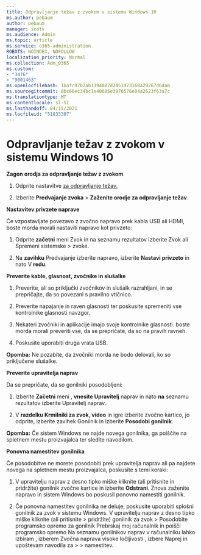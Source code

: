 ```yaml
---
title: Odpravljanje težav z zvokom v sistemu Windows 10
ms.author: pebaum
author: pebaum
manager: scotv
ms.audience: Admin
ms.topic: article
ms.service: o365-administration
ROBOTS: NOINDEX, NOFOLLOW
localization_priority: Normal
ms.collection: Adm_O365
ms.custom:
- "3476"
- "9001463"
ms.openlocfilehash: 1bafc97b2ab1394087d2451d73168a29267d64ab
ms.sourcegitcommit: 8bc60ec34bc1e40685e3976576e04a2623f63a7c
ms.translationtype: MT
ms.contentlocale: sl-SI
ms.lasthandoff: 04/15/2021
ms.locfileid: "51833307"
---
```

# <a name="troubleshooting-audio-issues-in-windows-10"></a>Odpravljanje težav z zvokom v sistemu Windows 10

**Zagon orodja za odpravljanje težav z zvokom**

1.  Odprite nastavitve [za odpravljanje težav.](ms-settings:troubleshoot)

2.  Izberite **Predvajanje zvoka**  >  **Zaženite orodje za odpravljanje težav**.

**Nastavitev privzete naprave**

Če vzpostavljate povezavo z zvočno napravo prek kabla USB ali HDMI, boste morda morali nastaviti napravo kot privzeto:

1. Odprite **začetni** meni Zvok in na seznamu rezultatov izberite Zvok ali Spremeni sistemske  >  zvoke.  

2.  Na **zavihku** Predvajanje izberite napravo, izberite **Nastavi privzeto** in nato V **redu**.

**Preverite kable, glasnost, zvočnike in slušalke**

1. Preverite, ali so priključki zvočnikov in slušalk razrahljani, in se prepričajte, da so povezani s pravilno vtičnico.

2. Preverite napajanje in raven glasnosti ter poskusite spremeniti vse kontrolnike glasnosti navzgor.

3. Nekateri zvočniki in aplikacije imajo svoje kontrolnike glasnosti. boste morda morali preveriti vse, da se prepričate, da so na pravih ravneh.

4. Poskusite uporabiti druga vrata USB.

**Opomba:** Ne pozabite, da zvočniki morda ne bodo delovali, ko so priključene slušalke.

**Preverite upravitelja naprav**

Da se prepričate, da so gonilniki posodobljeni:

1. Izberite **Začetni** meni , **vnesite Upravitelj** naprav in nato **na** seznamu rezultatov izberite Upravitelj naprav.

2. V **razdelku Krmilniki za zvok, video** in igre izberite  zvočno kartico, jo odprite, izberite zavihek Gonilnik in izberite **Posodobi gonilnik**.

**Opomba:** Če sistem Windows ne najde novega gonilnika, ga poiščite na spletnem mestu proizvajalca ter sledite navodilom.

**Ponovna namestitev gonilnika**

Če posodobitve ne morete posodobiti prek upravitelja naprav ali pa najdete novega na spletnem mestu proizvajalca, poskusite s temi koraki:

1. V upravitelju naprav z desno tipko miške kliknite (ali pritisnite in pridržite) gonilnik zvočne kartice in izberite **Odstrani**. Znova zaženite napravo in sistem Windows bo poskusil ponovno namestiti gonilnik.

2. Če ponovna namestitev gonilnika ne deluje, poskusite uporabiti splošni gonilnik za zvok v sistemu Windows. V upravitelju naprav z desno tipko miške kliknite (ali pritisnite > pridržite) gonilnik za zvok > Posodobite programsko opremo za gonilnik Prebrskaj moj računalnik in poišči programsko opremo Na seznamu gonilnikov naprav v računalniku lahko izbiram , izberem Zvočna naprava visoke ločljivosti , izbere Naprej in upoštevam navodila za  >    >  namestitev.  
